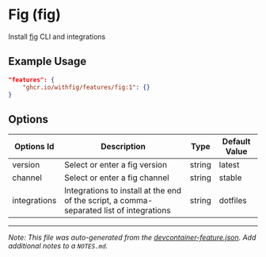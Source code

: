 
# Fig (fig)

Install [fig](https://fig.io) CLI and integrations

## Example Usage

```json
"features": {
    "ghcr.io/withfig/features/fig:1": {}
}
```

## Options

| Options Id | Description | Type | Default Value |
|-----|-----|-----|-----|
| version | Select or enter a fig version | string | latest |
| channel | Select or enter a fig channel | string | stable |
| integrations | Integrations to install at the end of the script, a comma-separated list of integrations | string | dotfiles |



---

_Note: This file was auto-generated from the [devcontainer-feature.json](https://github.com/withfig/features/blob/main/src/fig/devcontainer-feature.json).  Add additional notes to a `NOTES.md`._
